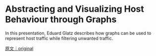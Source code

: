 
# Abstracting and Visualizing Host Behaviour through Graphs

In this presentation, Eduard Glatz describes how graphs can be used to represent host traffic while filtering unwanted traffic.

[原文｜original](https://insights.sei.cmu.edu/library/abstracting-and-visualizing-host-behaviour-through-graphs/)
        